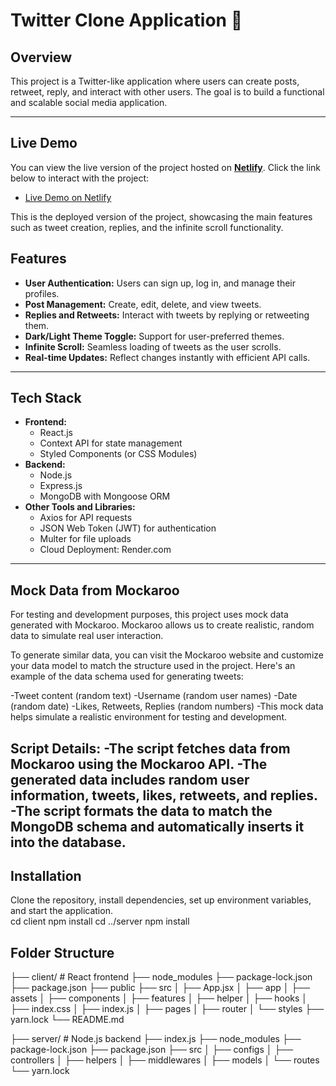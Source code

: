 # Twitter Clone Application 🚀

## Overview
This project is a Twitter-like application where users can create posts, retweet, reply, and interact with other users. The goal is to build a functional and scalable social media application.

-------------

## Live Demo
You can view the live version of the project hosted on **[Netlify](https://twitter-app-x.netlify.app/)**. Click the link below to interact with the project:

- [Live Demo on Netlify](https://twitter-app-x.netlify.app/)

This is the deployed version of the project, showcasing the main features such as tweet creation, replies, and the infinite scroll functionality.


## Features
- **User Authentication:** Users can sign up, log in, and manage their profiles.
- **Post Management:** Create, edit, delete, and view tweets.
- **Replies and Retweets:** Interact with tweets by replying or retweeting them.
- **Dark/Light Theme Toggle:** Support for user-preferred themes.
- **Infinite Scroll:** Seamless loading of tweets as the user scrolls.
- **Real-time Updates:** Reflect changes instantly with efficient API calls.

-------------


## Tech Stack
- **Frontend:**
  - React.js
  - Context API for state management
  - Styled Components (or CSS Modules)
- **Backend:**
  - Node.js
  - Express.js
  - MongoDB with Mongoose ORM
- **Other Tools and Libraries:**
  - Axios for API requests
  - JSON Web Token (JWT) for authentication
  - Multer for file uploads
  - Cloud Deployment: Render.com

-------------

## Mock Data from Mockaroo
  For testing and development purposes, this project uses mock data generated with Mockaroo. Mockaroo allows us to create realistic, random data to simulate real user interaction.

  To generate similar data, you can visit the Mockaroo website and customize your data model to match the structure used in the project. Here's an example of the data schema used for generating tweets:
  
  -Tweet content (random text)
  -Username (random user names)
  -Date (random date)
  -Likes, Retweets, Replies (random numbers)
  -This mock data helps simulate a realistic environment for testing and development.
  
  Script Details:
  -The script fetches data from Mockaroo using the Mockaroo API.
  -The generated data includes random user information, tweets, likes, retweets, and replies.
  -The script formats the data to match the MongoDB schema and automatically inserts it into the database.
-------------

## Installation
Clone the repository, install dependencies, set up environment variables, and start the application.  
  cd client
  npm install
  cd ../server
  npm install


## Folder Structure
├── client/         # React frontend
├── node_modules
├── package-lock.json
├── package.json
├── public
├── src
│   ├── App.jsx
│   ├── app
│   ├── assets
│   ├── components
│   ├── features
│   ├── helper
│   ├── hooks
│   ├── index.css
│   ├── index.js
│   ├── pages
│   ├── router
│   └── styles
├── yarn.lock
└── README.md

├── server/         # Node.js backend
├── index.js
├── node_modules
├── package-lock.json
├── package.json
├── src
│   ├── configs
│   ├── controllers
│   ├── helpers
│   ├── middlewares
│   ├── models
│   └── routes
└── yarn.lock
